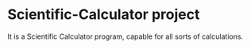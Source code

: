 # Scientific-Calculator project
It is a Scientific Calculator program, capable for all sorts of calculations. 
